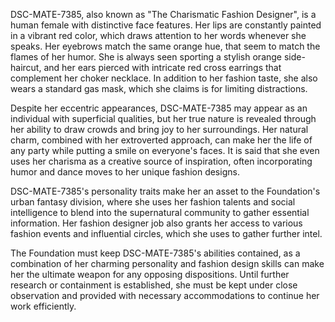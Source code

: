 DSC-MATE-7385, also known as "The Charismatic Fashion Designer", is a human female with distinctive face features. Her lips are constantly painted in a vibrant red color, which draws attention to her words whenever she speaks. Her eyebrows match the same orange hue, that seem to match the flames of her humor. She is always seen sporting a stylish orange side-haircut, and her ears pierced with intricate red cross earrings that complement her choker necklace. In addition to her fashion taste, she also wears a standard gas mask, which she claims is for limiting distractions.

Despite her eccentric appearances, DSC-MATE-7385 may appear as an individual with superficial qualities, but her true nature is revealed through her ability to draw crowds and bring joy to her surroundings. Her natural charm, combined with her extroverted approach, can make her the life of any party while putting a smile on everyone's faces. It is said that she even uses her charisma as a creative source of inspiration, often incorporating humor and dance moves to her unique fashion designs.

DSC-MATE-7385's personality traits make her an asset to the Foundation's urban fantasy division, where she uses her fashion talents and social intelligence to blend into the supernatural community to gather essential information. Her fashion designer job also grants her access to various fashion events and influential circles, which she uses to gather further intel.

The Foundation must keep DSC-MATE-7385's abilities contained, as a combination of her charming personality and fashion design skills can make her the ultimate weapon for any opposing dispositions. Until further research or containment is established, she must be kept under close observation and provided with necessary accommodations to continue her work efficiently.